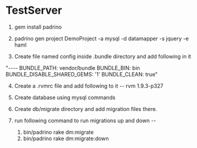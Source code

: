 # TestServer

1. gem install padrino

2. padrino gen project DemoProject -a mysql -d datamapper -s jquery -e haml

3. Create file named config inside .bundle directory and add following in it

"----
BUNDLE_PATH: vendor/bundle
BUNDLE_BIN: bin
BUNDLE_DISABLE_SHARED_GEMS: '1'
BUNDLE_CLEAN: true"

4. Create a .rvmrc file and add following to it --
rvm 1.9.3-p327

6. Create database using mysql commands

5. Create db/migrate directory and add migration files there.

6. run following command to run migrations up and down --
	1. bin/padrino rake dm:migrate
	2. bin/padrino rake dm:migrate:down


